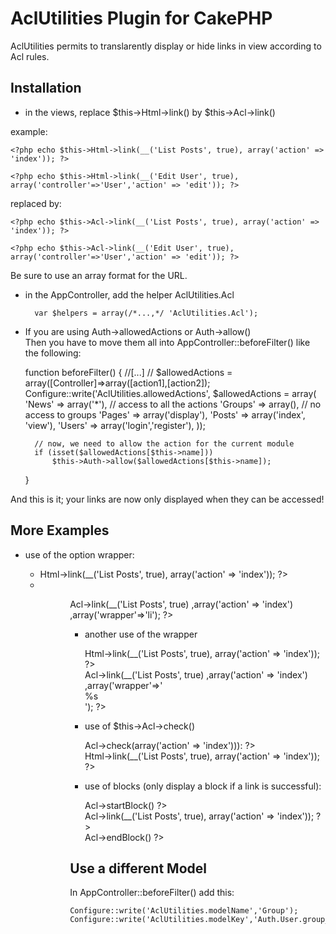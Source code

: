 # AclUtilities Plugin for CakePHP #

AclUtilities permits to translarently display or hide links in view according to Acl rules.

## Installation ##

* in the views, replace $this->Html->link() by $this->Acl->link()

example:

	<?php echo $this->Html->link(__('List Posts', true), array('action' => 'index')); ?>

	<?php echo $this->Html->link(__('Edit User', true), array('controller'=>'User','action' => 'edit')); ?>

replaced by:

	<?php echo $this->Acl->link(__('List Posts', true), array('action' => 'index')); ?>

	<?php echo $this->Acl->link(__('Edit User', true), array('controller'=>'User','action' => 'edit')); ?>

Be sure to use an array format for the URL.

* in the AppController, add the helper AclUtilities.Acl

		var $helpers = array(/*...,*/ 'AclUtilities.Acl');

* If you are using Auth->allowedActions or Auth->allow()<br>
  Then you have to move them all into AppController::beforeFilter() like the following:

	function beforeFilter() {
		//[...]
		// $allowedActions = array([Controller]=>array([action1],[action2]);
		Configure::write('AclUtilities.allowedActions', $allowedActions = array(
			'News' => array('*'), // access to all the actions
			'Groups' => array(), // no access to groups
			'Pages' => array('display'),
			'Posts' => array('index', 'view'),
			'Users' => array('login','register'),
		));

		// now, we need to allow the action for the current module
		if (isset($allowedActions[$this->name]))
			$this->Auth->allow($allowedActions[$this->name]);
	}
  
And this is it; your links are now only displayed when they can be accessed!

## More Examples ##


* use of the option wrapper: 

	<ul>
		<li>
		<?php echo $this->Html->link(__('List Posts', true), array('action' => 'index')); ?>
		<li>
	<ul>

	<ul>
	<?php echo $this->Acl->link(__('List Posts', true)
								,array('action' => 'index')
								,array('wrapper'=>'li'); ?>
	<ul>

* another use of the wrapper

	<div class="myClass">
		<?php echo $this->Html->link(__('List Posts', true), array('action' => 'index')); ?>
	</div>

	<?php echo $this->Acl->link(__('List Posts', true)
								,array('action' => 'index')
								,array('wrapper'=>'<div class="myClass">%s</div>'); ?>

* use of $this->Acl->check()

  <div>
		<?php if ($this->Acl->check(array('action' => 'index'))): ?>
			<div class="myClass">
				<?php echo $this->Html->link(__('List Posts', true), array('action' => 'index')); ?>
			</div>
		<?php endif; ?>
	</div>
	
* use of blocks (only display a block if a link is successful):

	<div>
		<?php $this->Acl->startBlock() ?>
			<div class="myClass">
				<?php echo $this->Acl->link(__('List Posts', true), array('action' => 'index')); ?>
			</div>
		<?php $this->Acl->endBlock() ?>
	</div>

## Use a different Model ##

In AppController::beforeFilter() add this:

	Configure::write('AclUtilities.modelName','Group');
	Configure::write('AclUtilities.modelKey','Auth.User.group_id');
